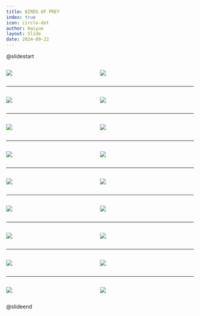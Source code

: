 ```yaml
---
title: BIRDS OF PREY
index: true
icon: circle-dot
author: Haiyue
layout: Slide
date: 2024-09-22
---
```

 
@slidestart

<div style="display:flex">
<div style="flex:1">

![](https://raw.githubusercontent.com/yclord/reading/refs/heads/master/english/Level-P/BIRDS%20OF%20PREY/001.webp)
</div>
<div style="flex:1">

![](https://raw.githubusercontent.com/yclord/reading/refs/heads/master/english/Level-P/BIRDS%20OF%20PREY/002.webp)
</div>
</div>

---

<div style="display:flex">
<div style="flex:1">

![](https://raw.githubusercontent.com/yclord/reading/refs/heads/master/english/Level-P/BIRDS%20OF%20PREY/003.webp)
</div>
<div style="flex:1">

![](https://raw.githubusercontent.com/yclord/reading/refs/heads/master/english/Level-P/BIRDS%20OF%20PREY/004.webp)
</div>
</div>

---

<div style="display:flex">
<div style="flex:1">

![](https://raw.githubusercontent.com/yclord/reading/refs/heads/master/english/Level-P/BIRDS%20OF%20PREY/005.webp)
</div>
<div style="flex:1">

![](https://raw.githubusercontent.com/yclord/reading/refs/heads/master/english/Level-P/BIRDS%20OF%20PREY/006.webp)
</div>
</div>

---

<div style="display:flex">
<div style="flex:1">

![](https://raw.githubusercontent.com/yclord/reading/refs/heads/master/english/Level-P/BIRDS%20OF%20PREY/007.webp)
</div>
<div style="flex:1">

![](https://raw.githubusercontent.com/yclord/reading/refs/heads/master/english/Level-P/BIRDS%20OF%20PREY/008.webp)
</div>
</div>

---

<div style="display:flex">
<div style="flex:1">

![](https://raw.githubusercontent.com/yclord/reading/refs/heads/master/english/Level-P/BIRDS%20OF%20PREY/009.webp)
</div>
<div style="flex:1">

![](https://raw.githubusercontent.com/yclord/reading/refs/heads/master/english/Level-P/BIRDS%20OF%20PREY/010.webp)
</div>
</div>

---

<div style="display:flex">
<div style="flex:1">

![](https://raw.githubusercontent.com/yclord/reading/refs/heads/master/english/Level-P/BIRDS%20OF%20PREY/011.webp)
</div>
<div style="flex:1">

![](https://raw.githubusercontent.com/yclord/reading/refs/heads/master/english/Level-P/BIRDS%20OF%20PREY/012.webp)
</div>
</div>

---

<div style="display:flex">
<div style="flex:1">

![](https://raw.githubusercontent.com/yclord/reading/refs/heads/master/english/Level-P/BIRDS%20OF%20PREY/013.webp)
</div>
<div style="flex:1">

![](https://raw.githubusercontent.com/yclord/reading/refs/heads/master/english/Level-P/BIRDS%20OF%20PREY/014.webp)
</div>
</div>

---

<div style="display:flex">
<div style="flex:1">

![](https://raw.githubusercontent.com/yclord/reading/refs/heads/master/english/Level-P/BIRDS%20OF%20PREY/015.webp)
</div>
<div style="flex:1">

![](https://raw.githubusercontent.com/yclord/reading/refs/heads/master/english/Level-P/BIRDS%20OF%20PREY/016.webp)
</div>
</div>

---

<div style="display:flex">
<div style="flex:1">

![](https://raw.githubusercontent.com/yclord/reading/refs/heads/master/english/Level-P/BIRDS%20OF%20PREY/017.webp)
</div>
<div style="flex:1">

![](https://raw.githubusercontent.com/yclord/reading/refs/heads/master/english/Level-P/BIRDS%20OF%20PREY/018.webp)
</div>
</div>

@slideend